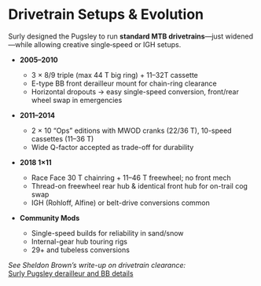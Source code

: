 # Drivetrain Setups & Evolution

Surly designed the Pugsley to run **standard MTB drivetrains**—just widened—while allowing creative single‐speed or IGH setups.

- **2005–2010**  
  - 3 × 8/9 triple (max 44 T big ring) + 11–32T cassette  
  - E-type BB front derailleur mount for chain-ring clearance  
  - Horizontal dropouts → easy single-speed conversion, front/rear wheel swap in emergencies  

- **2011–2014**  
  - 2 × 10 “Ops” editions with MWOD cranks (22/36 T), 10-speed cassettes (11–36 T)  
  - Wide Q-factor accepted as trade-off for durability  

- **2018 1×11**  
  - Race Face 30 T chainring + 11–46 T freewheel; no front mech  
  - Thread-on freewheel rear hub & identical front hub for on-trail cog swap  
  - IGH (Rohloff, Alfine) or belt-drive conversions common  

- **Community Mods**  
  - Single-speed builds for reliability in sand/snow  
  - Internal-gear hub touring rigs  
  - 29+ and tubeless conversions  

_See Sheldon Brown’s write-up on drivetrain clearance:_  
[Surly Pugsley derailleur and BB details](https://www.sheldonbrown.com/pugsley.html)

